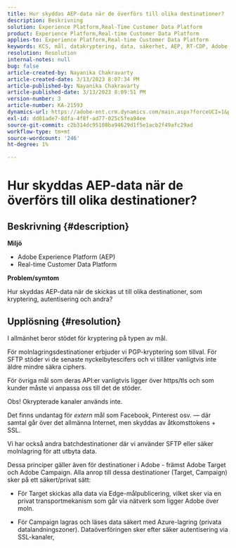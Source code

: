 ```yaml
---
title: Hur skyddas AEP-data när de överförs till olika destinationer?
description: Beskrivning
solution: Experience Platform,Real-Time Customer Data Platform
product: Experience Platform,Real-time Customer Data Platform
applies-to: Experience Platform,Real-time Customer Data Platform
keywords: KCS, mål, datakryptering, data, säkerhet, AEP, RT-CDP, Adobe, mål, kampanj
resolution: Resolution
internal-notes: null
bug: false
article-created-by: Nayanika Chakravarty
article-created-date: 3/13/2023 8:07:34 PM
article-published-by: Nayanika Chakravarty
article-published-date: 3/13/2023 8:09:51 PM
version-number: 3
article-number: KA-21593
dynamics-url: https://adobe-ent.crm.dynamics.com/main.aspx?forceUCI=1&pagetype=entityrecord&etn=knowledgearticle&id=702212af-dac1-ed11-83ff-6045bd0065b6
exl-id: dd01ade7-8dfa-4f8f-ad77-025c5fea94ee
source-git-commit: c2b314dc95108ba94629d1f5e1acb2f49afc29ad
workflow-type: tm+mt
source-wordcount: '246'
ht-degree: 1%

---
```


# Hur skyddas AEP-data när de överförs till olika destinationer?

## Beskrivning {#description}


<b>Miljö</b>

- Adobe Experience Platform (AEP)
- Real-time Customer Data Platform


<b>Problem/symtom</b>

Hur skyddas AEP-data när de skickas ut till olika destinationer, som kryptering, autentisering och andra?


## Upplösning {#resolution}


I allmänhet beror stödet för kryptering på typen av mål.

För molnlagringsdestinationer erbjuder vi PGP-kryptering som tillval. För SFTP stöder vi de senaste nyckelbytescifers och vi tillåter vanligtvis inte äldre mindre säkra ciphers.

För övriga mål som deras API:er vanligtvis ligger över https/tls och som kunder måste vi anpassa oss till det de stöder.

Obs! Okrypterade kanaler används inte.

Det finns undantag för *extern* mål som Facebook, Pinterest osv. — där samtal går över det allmänna Internet, men skyddas av åtkomsttokens + SSL.

Vi har också andra batchdestinationer där vi använder SFTP eller säker molnlagring för att utbyta data.



Dessa principer gäller även för destinationer i Adobe - främst Adobe Target och Adobe Campaign. Alla anrop till dessa destinationer (Target, Campaign) sker på ett säkert/privat sätt:

- För Target skickas alla data via Edge-målpublicering, vilket sker via en privat transportmekanism som går via nätverk som ligger Adobe över moln.

- För Campaign lagras och läses data säkert med Azure-lagring (privata datalandningszoner). Dataöverföringen sker efter säker autentisering via SSL-kanaler,
